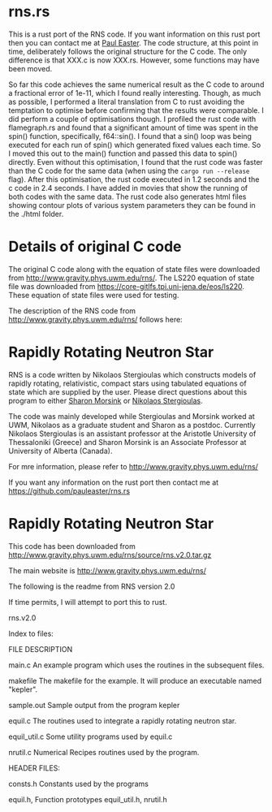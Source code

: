 # rns.rs

This is a rust port of the RNS code. If you want information on this rust port then you can contact me at [Paul Easter](mailto:paul.john.easter@gmail.com).  The code structure, at this point in time, deliberately follows the original structure for the C code. The only difference is that XXX.c is now XXX.rs. However, some functions may have been moved.

So far this code achieves the same numerical result as the C code to around a fractional error of 1e-11, which I found really interesting. Though, as much as possible, I performed a literal translation from C to rust avoiding the temptation to optimise before confirming that the results were comparable. I did perform a couple of optimisations though. I profiled the rust code with flamegraph.rs and found that a significant amount of time was spent in the spin() function, specifically, f64::sin(). I found that a sin() loop was being executed for each run of spin() which generated fixed values each time. So I moved this out to the main() function and passed this data to spin() directly. Even without this optimisation, I found that the rust code was faster than the C code for the same data (when using the `cargo run --release` flag). After this optimisation, the rust code executed in 1.2 seconds and the c code in 2.4 seconds. I have added in movies that show the running of both codes with the same data. The rust code also generates html files showing contour plots of various system parameters they can be found in the ./html folder.

# Details of original C code

The original C code along with the equation of state files were downloaded from http://www.gravity.phys.uwm.edu/rns/. The LS220 equation of state file was downloaded from https://core-gitlfs.tpi.uni-jena.de/eos/ls220. These equation of state files were used for testing.

The description of the RNS code from http://www.gravity.phys.uwm.edu/rns/ follows here:

# Rapidly Rotating Neutron Star
RNS is a code written by Nikolaos Stergioulas which constructs models of rapidly rotating, relativistic, compact stars using tabulated equations of state which are supplied by the user. Please direct questions about this program to either [Sharon Morsink](mailto:morsink@phys.ualberta.ca) or [Nikolaos Stergioulas](mailto:niksterg@aei-potsdam.mpg.de).

The code was mainly developed while Stergioulas and Morsink worked at UWM, Nikolaos as a graduate student and Sharon as a postdoc. Currently Nikolaos Stergioulas is an assistant professor at the Aristotle University of Thessaloniki (Greece) and Sharon Morsink is an Associate Professor at University of Alberta (Canada).

For mre information, please refer to http://www.gravity.phys.uwm.edu/rns/ 

If you want any information on the rust port then contact me at https://github.com/pauleaster/rns.rs

# Rapidly Rotating Neutron Star

This code has been downloaded from http://www.gravity.phys.uwm.edu/rns/source/rns.v2.0.tar.gz

The main website is http://www.gravity.phys.uwm.edu/rns/

The following is the readme from RNS version 2.0

If time permits, I will attempt to port this to rust.

rns.v2.0

Index to files:

FILE		DESCRIPTION

main.c	 	An example program which uses the routines in
		the subsequent files. 

makefile	The makefile for the example. It will produce
		an executable named "kepler". 

sample.out	Sample output from the program kepler

equil.c 	The routines used to integrate a rapidly rotating 
		neutron star. 

equil_util.c	Some utility programs used by equil.c

nrutil.c	Numerical Recipes routines used by the program.

HEADER FILES:

consts.h	Constants used by the programs

equil.h,	Function prototypes 
equil_util.h, 
nrutil.h  
